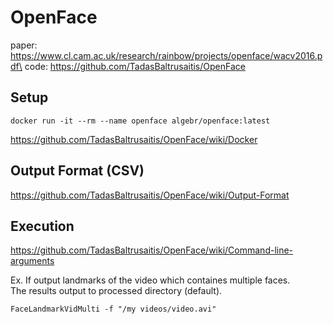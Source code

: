 # OpenFace
paper: https://www.cl.cam.ac.uk/research/rainbow/projects/openface/wacv2016.pdf\
code: https://github.com/TadasBaltrusaitis/OpenFace


## Setup
```
docker run -it --rm --name openface algebr/openface:latest
```
https://github.com/TadasBaltrusaitis/OpenFace/wiki/Docker


## Output Format (CSV)
https://github.com/TadasBaltrusaitis/OpenFace/wiki/Output-Format


## Execution
https://github.com/TadasBaltrusaitis/OpenFace/wiki/Command-line-arguments

Ex.
If output landmarks of the video which containes multiple faces.\
The results output to processed directory (default).
```
FaceLandmarkVidMulti -f "/my videos/video.avi"
```
